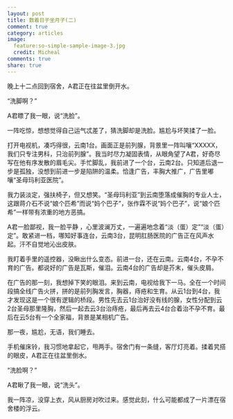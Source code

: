```yaml
---
layout: post
title: 数着日子坐月子(二)
comment: true
category: articles
image:
  feature:so-simple-sample-image-3.jpg
  credit: Micheal
comments: true
share: true
---
```


晚上十二点回到宿舍，A君正在往盆里倒开水。

“洗脚啊？”
 
A君瞟了我一眼，说“洗脸”。

一阵吃惊，想想觉得自己运气忒差了，猜洗脚却是洗脸。尴尬与坏笑揉了一脸。

打开电视机，凑巧得很，云南1台。画面正是前列腺，背景里一阵叫嚷“XXXXX，我们只专注男科，只治前列腺”。我当时尽力凝固表情，从眼角望了A君，好奇尽写在他有序发散的眉毛尖。手忙脚乱，我前进了一个台，云南2台。只知道后退一步是孤独，没想到前进一步是陷阱的温柔。恰逢广告，丰胸大推广，广告里嘟嚷“圣母玛利亚医院”。

我力装淡定，强扶椅子，但又想笑。“圣母玛利亚”到云南堕落成催胸的专业人士，这跟蒋介石不说“娘个匹希”而说“妈个巴子”，张作霖不说“妈个巴子”，说“娘个匹希”一样带有浓重的地方恶搞。
 
A君一脸鄙视，我一脸平静 ，心里波澜万丈，一遍遍地念着“淡（蛋）定”“淡（蛋）定”。敢紧进一档，哪知好事连台，云南3台，昆明肛肠医院的广告正在风声水起。汗不自觉地沁出皮肤。
 
我盯着手里的遥控器，没瞅出什么变态。前进一台，还在云南。云南4台，不孕不育的广告。都说好的广告是瓦斯，催泪。云南4台的广告却是芥末，催头皮屑。

在广告的那一刻，我想掉下笑的眼泪。来到云南，电视给我下一马。全在一个时间段搞全线广告火拼，拼的是前列胸发言，胸器，痔疮和生育。从云1台到4台，我才发现这是一个很有逻辑的桥段。男性先去云1台治好没有线的腺，女性分配到云2台圣母那里隆胸，然后一起去云3台治痔疮，最后再去云4台合着治不孕不育。最后在云5台有一个全家福，背景是某相机广告。 
 
那一夜，尴尬，无语，我们睡去。

手机催床铃，我习惯地拿起它，甩两手。宿舍门有一条缝，客厅灯亮着。揉着旯搭的眼皮，A君正在往盆里倒水。

“洗脸啊？”

A君瞅了我一眼，说“洗头”。

我一阵凉，没穿上衣，风从厨房对吹过来。感觉此刻，什么可能都成了一片漂在宿舍楼的浮云。

